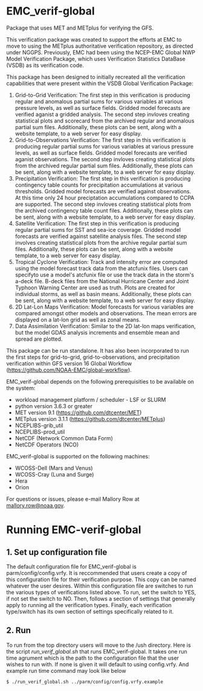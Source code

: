 # EMC_verif-global
Package that uses MET and METplus for verifying the GFS.

This verification package was created to support the efforts at EMC to move to using the METplus authoritative verification repository, as directed under NGGPS. Previously, EMC had been using the NCEP-EMC Global NWP Model Verification Package, which uses Verification Statistics DataBase (VSDB) as its verification code.

This package has been designed to initially recreated all the verification capabilities that were present within the VSDB Global Verification Package:
1. Grid-to-Grid Verification: The first step in this verification is producing regular and anomalous partial sums for various variables at various pressure levels, as well as surface fields. Gridded model forecasts are verified aganist a gridded analysis. The second step invloves creating statistical plots and scorecard from the archived regular and anomalous partial sum files. Additionally, these plots can be sent, along with a website template, to a web server for easy display.
2. Grid-to-Observations Verification: The first step in this verification is producing regular partial sums for various variables at various pressure levels, as well as surface fields. Gridded model forecasts are verified aganist observations. The second step invloves creating statistical plots from the archived regular partial sum files. Additionally, these plots can be sent, along with a website template, to a web server for easy display.
3. Precipitation Verification: The first step in this verification is producing contingency table counts for precipitation accumulations at various thresholds. Gridded model forecasts are verified against observations. At this time only 24 hour preciptation accumulations compared to CCPA are supported. The second step invloves creating statistical plots from the archived contingency table count files. Additionally, these plots can be sent, along with a website template, to a web server for easy display.
4. Satellite Verification: The first step in this verification is producing regular partial sums for SST and sea-ice coverage. Gridded model forecasts are verified against satellite analysis files. The second step involves creating statistical plots from the archive regular partial sum files. Additionally, these plots can be sent, along with a website template, to a web server for easy display.
5. Tropical Cyclone Verification: Track and intensity error are computed using the model forecast track data from the atcfunix files. Users can specifyto use a model's atcfunix file or use the track data in the storm's a-deck file. B-deck files from the National Hurricane Center and Joint Typhoon Warning Center are used as truth. Plots are created for individual storms, as well as basin means. Additionally, these plots can be sent, along with a website template, to a web server for easy display.
6. 2D Lat-Lon Maps Verification: Model forecasts for various variables are compared amongst other models and observations. The mean errors are displayed on a lat-lon grid as well as zonal means.
7. Data Assimilation Verification: Similar to the 2D lat-lon maps verification, but the model GDAS analysis increments and ensemble mean and spread are plotted.

This package can be run standalone. It has also been incorporated to run the first steps for grid-to-grid, grid-to-observations, and precipitation verification within GFS version 16 Global Workflow (https://github.com/NOAA-EMC/global-workflow).

EMC_verif-global depends on the following prerequisities to be available on the system:
* workload management platform / scheduler - LSF or SLURM
* python version 3.6.3 or greater
* MET version 9.1 (https://github.com/dtcenter/MET)
* METplus version 3.1.1 (https://github.com/dtcenter/METplus)
* NCEPLIBS-grib_util
* NCEPLIBS-prod_util
* NetCDF (Network Common Data Form)
* NetCDF Operators (NCO)

EMC_verif-global is supported on the following machines:
* WCOSS-Dell (Mars and Venus)
* WCOSS-Cray (Luna and Surge)
* Hera
* Orion

For questions or issues, please e-mail Mallory Row at mallory.row@noaa.gov.

# Running EMC-verif-global
## 1. Set up configuration file
The default configuration file for EMC_verif-global is parm/config/config.vrfy. It is reccommended that users create a copy of this configuration file for their verification purpose. This copy can be named whatever the user desires. Within this configuration file are switches to run the various types of verifications listed above. To run, set the switch to YES, if not set the switch to NO. Then, follows a section of settings that generally apply to running all the verification types. Finally, each verification type/switch has its own section of settings specifically related to it.
## 2. Run
To run from the top directory users will move to the /ush directory. Here is the script *run_verif_global.sh* that runs EMC_verif-global. It takes one run time agrument which is the path to the configuration file that the user wishes to run with. If none is given it will default to using config.vrfy. And example run time command may look like below
```
$ ./run_verif_global.sh ../parm/config/config.vrfy.example
```

